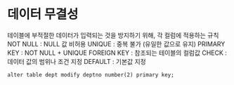 # 데이터 무결성
테이블에 부적절한 데이터가 입력되는 것을 방지하기 위해, 각 컬럼에 적용하는 규칙
NOT NULL : NULL 값 비허용
UNIQUE : 중복 불가 (유일한 값으로 유지)
PRIMARY KEY : NOT NULL + UNIQUE
FOREIGN KEY : 참조되는 테이블의 컬럼값
CHECK : 데이터 값의 범위나 조건 지정
DEFAULT : 기본값 지정

`alter table dept modify deptno number(2) primary key;`